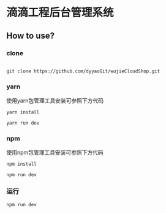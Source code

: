 # 滴滴工程后台管理系统


## How to use?

### clone

```git

git clone https://github.com/dyyaoGit/wujieCloudShop.git

```

### yarn
使用yarn包管理工具安装可参照下方代码
```yarn
yarn install

yarn run dev
```

### npm
使用npm包管理工具安装可参照下方代码
```npm
npm install

npm run dev
```

### 运行
```
npm run dev

```




